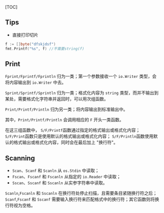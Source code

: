 [TOC]



## Tips

- 直接打印切片
```go
f := []byte("dfskjdsf")
fmt.Printf("%s", f) //不需要string(f)
```


## Print

`Fprint/Fprintf/Fprintln` 归为一类；第一个参数接收一个 `io.Writer` 类型，会将内容输出到 `io.Writer` 中去。

`Sprint/Sprintf/Sprintln` 归为一类；格式化内容为 `string` 类型，而并不输出到某处，需要格式化字符串并返回时，可以用次组函数。

`Print/Printf/Println` 归为另一类；将内容输出到标准输出中。

其中，`Print/Printf/Println` 会调用相应的 `F` 开头一类函数。


在这三组函数中，
`S/F/Printf`函数通过指定的格式输出或格式化内容；
`S/F/Print`函数只是使用默认的格式输出或格式化内容；
`S/F/Println`函数使用默认的格式输出或格式化内容，同时会在最后加上 "换行符"。

## Scanning

- `Scan`、`Scanf` 和 `Scanln` 从 `os.Stdin` 中读取；
- `Fscan`、`Fscanf` 和 `Fscanln` 从指定的 `io.Reader` 中读取； 
- `Sscan`、`Sscanf` 和 `Sscanln` 从实参字符串中读取。

`Scanln`,`Fscanln` 和 `Sscanln` 在换行符处停止扫描，且需要条目紧随换行符之后；
`Scanf`,`Fscanf` 和 `Sscanf` 需要输入换行符来匹配格式中的换行符；其它函数则将换行符视为空格。

